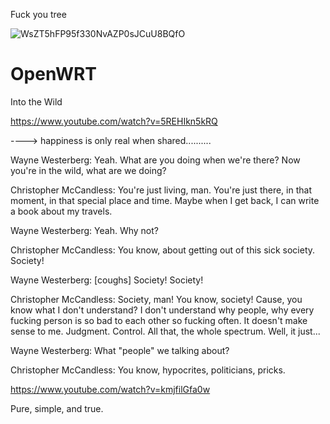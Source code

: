Fuck you tree

![WsZT5hFP95f330NvAZP0sJCuU8BQfO](https://github.com/user-attachments/assets/cefe5410-def6-4d34-8433-d73c4a690149)






# OpenWRT
Into the Wild


https://www.youtube.com/watch?v=5REHIkn5kRQ 





----> happiness is only real when shared..........




Wayne Westerberg: Yeah. What are you doing when we're there? Now you're in the wild, what are we doing?

Christopher McCandless: You're just living, man. You're just there, in that moment, in that special place and time. Maybe when I get back, I can write a book about my travels.

Wayne Westerberg: Yeah. Why not?

Christopher McCandless: You know, about getting out of this sick society. Society!

Wayne Westerberg: [coughs] Society! Society!

Christopher McCandless: Society, man! You know, society! Cause, you know what I don't understand? I don't understand why people, why every fucking person is so bad to each other so fucking often. It doesn't make sense to me. Judgment. Control. All that, the whole spectrum. Well, it just...

Wayne Westerberg: What "people" we talking about?

Christopher McCandless: You know, hypocrites, politicians, pricks.




https://www.youtube.com/watch?v=kmjfilGfa0w

Pure, simple, and true. 
